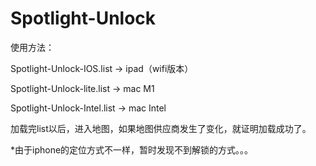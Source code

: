 # Spotlight-Unlock

使用方法：

Spotlight-Unlock-IOS.list   -> ipad（wifi版本）

Spotlight-Unlock-lite.list  -> mac M1

Spotlight-Unlock-Intel.list  -> mac Intel

加载完list以后，进入地图，如果地图供应商发生了变化，就证明加载成功了。

*由于iphone的定位方式不一样，暂时发现不到解锁的方式。。。
